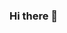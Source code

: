 ### Hi there 👋

<!--
**Boro2001/Boro2001** is a ✨ _special_ ✨ repository because its `README.md` (this file) appears on your GitHub profile.

My github page https://boro2001.github.io/
My email mborowicz@student.agh.edu.pl
